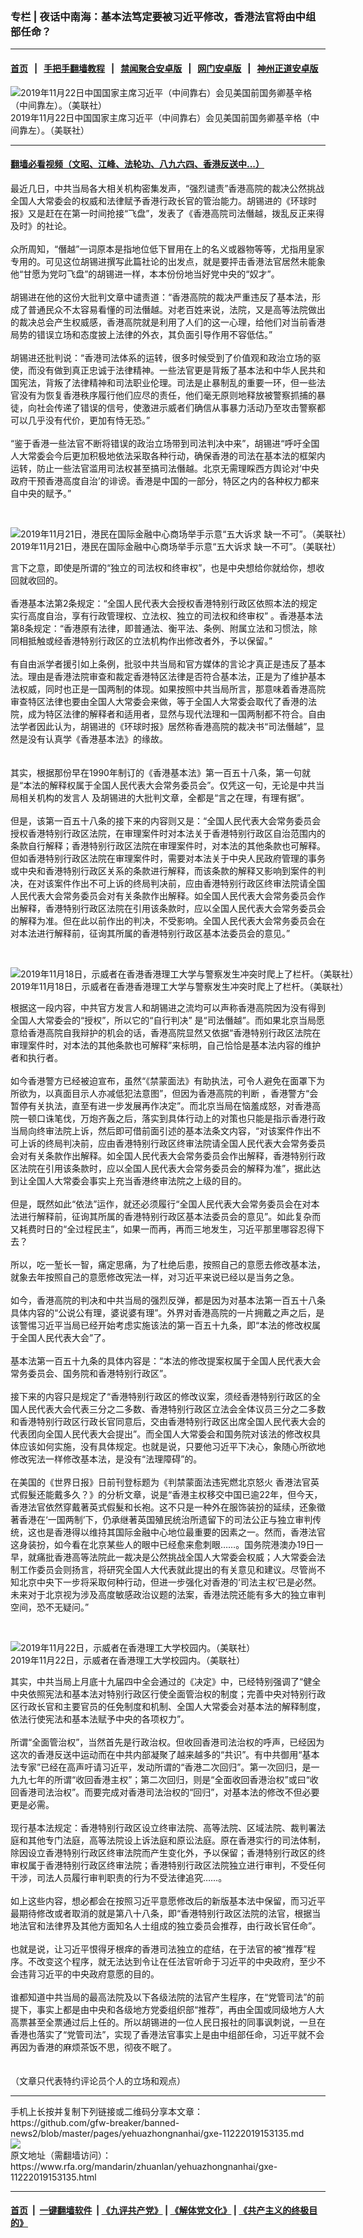 ### 专栏 | 夜话中南海：基本法笃定要被习近平修改，香港法官将由中组部任命？
------------------------

#### [首页](https://github.com/gfw-breaker/banned-news2/blob/master/README.md) &nbsp;&nbsp;|&nbsp;&nbsp; [手把手翻墙教程](https://github.com/gfw-breaker/guides/wiki) &nbsp;&nbsp;|&nbsp;&nbsp; [禁闻聚合安卓版](https://github.com/gfw-breaker/bn-android) &nbsp;&nbsp;|&nbsp;&nbsp; [网门安卓版](https://github.com/oGate2/oGate) &nbsp;&nbsp;|&nbsp;&nbsp; [神州正道安卓版](https://github.com/SzzdOgate/update) 



<div id="headerimg">
 <img alt="2019年11月22日中国国家主席习近平（中间靠右）会见美国前国务卿基辛格（中间靠左）。（美联社）" src="https://www.rfa.org/mandarin/zhuanlan/yehuazhongnanhai/gxe-11222019153135.html/AP_19326226102641.jpg/@@images/efad9814-2917-4bd5-8c25-5f862b333806.jpeg" title="2019年11月22日中国国家主席习近平（中间靠右）会见美国前国务卿基辛格（中间靠左）。（美联社）"/>
 <div id="headerimgcontents">
  <div id="headerimgcaption">
   <span>
    2019年11月22日中国国家主席习近平（中间靠右）会见美国前国务卿基辛格（中间靠左）。（美联社）
   </span>
   <!-- zoomattribute -->
  </div>
  <!-- headerimgcaption -->
 </div>
 <!-- headerimagecontents -->
</div>

<hr/>


#### [翻墙必看视频（文昭、江峰、法轮功、八九六四、香港反送中...）](https://github.com/gfw-breaker/banned-news2/blob/master/pages/links.md)

<div id="storytext">
 <div>
  <div class="slot_header">
  </div>
 </div>
 <p>
  最近几日，中共当局各大相关机构密集发声，“强烈谴责”香港高院的裁决公然挑战全国人大常委会的权威和法律赋予香港行政长官的管治能力。胡锡进的《环球时报》又是赶在在第一时间抢接“飞盘”，发表了《香港高院司法僭越，拨乱反正来得及时》的社论。
  <br/>
  <br/>
  众所周知，“僭越”一词原本是指地位低下冒用在上的名义或器物等等，尤指用皇家专用的。可见这位胡锡进撰写此篇社论的出发点，就是要抨击香港法官居然未能象他“甘愿为党叼飞盘”的胡锡进一样，本本份份地当好党中央的“奴才”。
  <br/>
  <br/>
  胡锡进在他的这份大批判文章中谴责道：“香港高院的裁决严重违反了基本法，形成了普通民众不太容易看懂的司法僭越。对老百姓来说，法院，又是高等法院做出的裁决总会产生权威感，香港高院就是利用了人们的这一心理，给他们对当前香港局势的错误立场和态度披上法律的外衣，其负面引导作用不容低估。”
  <br/>
  <br/>
  胡锡进还批判说：“香港司法体系的运转，很多时候受到了价值观和政治立场的驱使，而没有做到真正忠诚于法律精神。一些法官更是背叛了基本法和中华人民共和国宪法，背叛了法律精神和司法职业伦理。司法是止暴制乱的重要一环，但一些法官没有为恢复香港秩序履行他们应尽的责任，他们毫无原则地释放被警察抓捕的暴徒，向社会传递了错误的信号，使激进示威者们确信从事暴力活动乃至攻击警察都可以几乎没有代价，更加有恃无恐。”
  <br/>
  <br/>
  “鉴于香港一些法官不断将错误的政治立场带到司法判决中来”，胡锡进“呼吁全国人大常委会今后更加积极地依法采取各种行动，确保香港的司法在基本法的框架内运转，防止一些法官滥用司法权甚至搞司法僭越。北京无需理睬西方舆论对‘中央政府干预香港高度自治’的诽谤。香港是中国的一部分，特区之内的各种权力都来自中央的赋予。”
 </p>
 <p>
  <br/>
  <div class="image-inline captioned" style="width:1500px;">
   <div style="width:1500px;">
    <img alt="2019年11月21日，港民在国际金融中心商场举手示意“五大诉求 缺一不可”。（美联社）" src="https://www.rfa.org/mandarin/yataibaodao/gangtai/al1-11222019085914.html/AP_19325257422530.jpg" title="2019年11月21日，港民在国际金融中心商场举手示意“五大诉求 缺一不可”。（美联社）"/>
   </div>
   <div class="image-caption">
    <span style="width:1500px;">
     2019年11月21日，港民在国际金融中心商场举手示意“五大诉求 缺一不可”。（美联社）
    </span>
    <span class="copyright">
    </span>
   </div>
  </div>
 </p>
 <p>
  言下之意，即使是所谓的“独立的司法权和终审权”，也是中央想给你就给你，想收回就收回的。
  <br/>
  <br/>
  香港基本法第2条规定：“全国人民代表大会授权香港特别行政区依照本法的规定实行高度自治，享有行政管理权、立法权、独立的司法权和终审权” 。香港基本法第8条规定：“香港原有法律，即普通法、衡平法、条例、附属立法和习惯法，除同相抵触或经香港特别行政区的立法机构作出修改者外，予以保留。”
  <br/>
  <br/>
  有自由派学者援引如上条例，批驳中共当局和官方媒体的言论才真正是违反了基本法。理由是香港法院审查和裁定香港特区法律是否符合基本法，正是为了维护基本法权威，同时也正是一国两制的体现。如果按照中共当局所言，那意味着香港高院审查特区法律也要由全国人大常委会来做，等于全国人大常委会取代了香港的法院，成为特区法律的解释者和适用者，显然与现代法理和一国两制都不符合。自由法学者因此认为，胡锡进的《环球时报》居然称香港高院的裁决书“司法僭越”，显然是没有认真学《香港基本法》的缘故。
  <br/>
  <br/>
  <br/>
  其实，根据那份早在1990年制订的《香港基本法》第一百五十八条，第一句就是“本法的解释权属于全国人民代表大会常务委员会”。仅凭这一句，无论是中共当局相关机构的发言人 及胡锡进的大批判文章，全都是“言之在理，有理有据”。
  <br/>
  <br/>
  但是，该第一百五十八条的接下来的内容则又是：“全国人民代表大会常务委员会授权香港特别行政区法院，在审理案件时对本法关于香港特别行政区自治范围内的条款自行解释；香港特别行政区法院在审理案件时，对本法的其他条款也可解释。但如香港特别行政区法院在审理案件时，需要对本法关于中央人民政府管理的事务或中央和香港特别行政区关系的条款进行解释，而该条款的解释又影响到案件的判决，在对该案件作出不可上诉的终局判决前，应由香港特别行政区终审法院请全国人民代表大会常务委员会对有关条款作出解释。如全国人民代表大会常务委员会作出解释，香港特别行政区法院在引用该条款时，应以全国人民代表大会常务委员会的解释为准。但在此以前作出的判决，不受影响。全国人民代表大会常务委员会在对本法进行解释前，征询其所属的香港特别行政区基本法委员会的意见。”
 </p>
 <p>
  <br/>
  <div class="image-inline captioned" style="width:1500px;">
   <div style="width:1500px;">
    <img alt="2019年11月18日，示威者在香港香港理工大学与警察发生冲突时爬上了栏杆。（美联社）" src="https://www.rfa.org/mandarin/yataibaodao/gangtai/al1-11222019085914.html/AP_19323141542850.jpg" title="2019年11月18日，示威者在香港香港理工大学与警察发生冲突时爬上了栏杆。（美联社）"/>
   </div>
   <div class="image-caption">
    <span style="width:1500px;">
     2019年11月18日，示威者在香港香港理工大学与警察发生冲突时爬上了栏杆。（美联社）
    </span>
    <span class="copyright">
    </span>
   </div>
  </div>
 </p>
 <p>
  根据这一段内容，中共官方发言人和胡锡进之流均可以声称香港高院因为没有得到全国人大常委会的“授权”，所以它的“自行判决” 是“司法僭越”。而如果北京当局愿意给香港高院自我辩护的机会的话，香港高院显然又依据“香港特别行政区法院在审理案件时，对本法的其他条款也可解释”来标明，自己恰恰是基本法内容的维护者和执行者。
  <br/>
  <br/>
  如今香港警方已经被迫宣布，虽然“《禁蒙面法》有助执法，可令人避免在面罩下为所欲为，以真面目示人亦减低犯法意图”，但因为香港高院的判断 ，香港警方“会暂停有关执法，直至有进一步发展再作决定”。而北京当局在恼羞成怒，对香港高院一顿口诛笔伐，万炮齐轰之后，落实到具体行动上的对策也只能是指示香港行政当局向终审法院上诉，然后即可借前面引述的基本法条文内容，“对该案件作出不可上诉的终局判决前，应由香港特别行政区终审法院请全国人民代表大会常务委员会对有关条款作出解释。如全国人民代表大会常务委员会作出解释，香港特别行政区法院在引用该条款时，应以全国人民代表大会常务委员会的解释为准”，据此达到让全国人大常委会事实上充当香港终审法院之上级的目的。
  <br/>
  <br/>
  但是，既然如此“依法”运作，就还必须履行“全国人民代表大会常务委员会在对本法进行解释前，征询其所属的香港特别行政区基本法委员会的意见”。如此复杂而又耗费时日的“全过程民主”，如果一而再，再而三地发生，习近平那里哪容忍得下去？
  <br/>
  <br/>
  所以，吃一堑长一智，痛定思痛，为了杜绝后患，按照自己的意愿去修改基本法，就象去年按照自己的意愿修改宪法一样，对习近平来说已经以是当务之急。
  <br/>
  <br/>
  如今，香港高院的判决和中共当局的强烈反弹，都是因为对基本法第一百五十八条具体内容的“公说公有理，婆说婆有理”。外界对香港高院的一片拥戴之声之后，是该警惕习近平当局已经开始考虑实施该法的第一百五十九条，即“本法的修改权属于全国人民代表大会”了。
  <br/>
  <br/>
  基本法第一百五十九条的具体内容是：“本法的修改提案权属于全国人民代表大会常务委员会、国务院和香港特别行政区”。
  <br/>
  <br/>
  接下来的内容只是规定了“香港特别行政区的修改议案，须经香港特别行政区的全国人民代表大会代表三分之二多数、香港特别行政区立法会全体议员三分之二多数和香港特别行政区行政长官同意后，交由香港特别行政区出席全国人民代表大会的代表团向全国人民代表大会提出”。而全国人大常委会和国务院对该法的修改权具体应该如何实施，没有具体规定。也就是说，只要他习近平下决心，象随心所欲地修改宪法一样修改基本法，是没有“法理障碍”的。
  <br/>
  <br/>
  在美国的《世界日报》日前刊登标题为《判禁蒙面法违宪燃北京怒火 香港法官英式假髮还能戴多久？》的分析文章，说是“香港主权移交中国已逾22年，但今天，香港法官依然穿戴著英式假髮和长袍。这不只是一种外在服饰装扮的延续，还象徵著香港在‘一国两制’下，仍承继著英国殖民统治所遗留下的司法公正与独立审判传统，这也是香港得以维持其国际金融中心地位最重要的因素之一。然而，香港法官这身装扮，如今看在北京某些人的眼中已经愈来愈刺眼……。国务院港澳办19日一早，就痛批香港高等法院此一裁决是公然挑战全国人大常委会权威；人大常委会法制工作委员会则扬言，将研究全国人大代表就此提出的有关意见和建议。尽管尚不知北京中央下一步将采取何种行动，但进一步强化对香港的‘司法主权’已是必然。未来对于北京视为涉及高度敏感政治议题的法案，香港法院还能有多大的独立审判空间，恐不无疑问。”
 </p>
 <p>
  <br/>
  <div class="image-inline captioned" style="width:1500px;">
   <div style="width:1500px;">
    <img alt="2019年11月22日，示威者在香港理工大学校园内。（美联社）" src="https://www.rfa.org/mandarin/yataibaodao/gangtai/al1-11222019085914.html/AP_19326381325553.jpg" title="2019年11月22日，示威者在香港理工大学校园内。（美联社）"/>
   </div>
   <div class="image-caption">
    <span style="width:1500px;">
     2019年11月22日，示威者在香港理工大学校园内。（美联社）
    </span>
    <span class="copyright">
    </span>
   </div>
  </div>
 </p>
 <p>
  其实，中共当局上月底十九届四中全会通过的《决定》中，已经特别强调了“健全中央依照宪法和基本法对特别行政区行使全面管治权的制度；完善中央对特别行政区行政长官和主要官员的任免制度和机制、全国人大常委会对基本法的解释制度，依法行使宪法和基本法赋予中央的各项权力”。
  <br/>
  <br/>
  所谓“全面管治权”，当然首先是行政治权。但收回香港司法治权的呼声，已经因为这次的香港反送中运动而在中共内部凝聚了越来越多的“共识”。有中共御用“基本法专家”已经在高声吁请习近平，发动所谓的“香港二次回归”。第一次回归，是一九九七年的所谓“收回香港主权”；第二次回归，则是“全面收回香港治权”或曰“收回香港司法治权”。而要完成对香港司法治权的“回归”，对基本法的修改不但必要更是必需。
  <br/>
  <br/>
  现行基本法规定：香港特别行政区设立终审法院、高等法院、区域法院、裁判署法庭和其他专门法庭，高等法院设上诉法庭和原讼法庭。原在香港实行的司法体制，除因设立香港特别行政区终审法院而产生变化外，予以保留；香港特别行政区的终审权属于香港特别行政区终审法院；香港特别行政区法院独立进行审判，不受任何干涉，司法人员履行审判职责的行为不受法律追究……。
  <br/>
  <br/>
  如上这些内容，想必都会在按照习近平意愿修改后的新版基本法中保留，而习近平最期待修改或者取消的就是第八十八条，即“香港特别行政区法院的法官，根据当地法官和法律界及其他方面知名人士组成的独立委员会推荐，由行政长官任命”。
  <br/>
  <br/>
  也就是说，让习近平恨得牙根痒的香港司法独立的症结，在于法官的被“推荐”程序。不改变这个程序，就无法达到令让在任法官听命于习近平的中央政府，至少不会违背习近平的中央政府意愿的目的。
  <br/>
  <br/>
  谁都知道中共当局的最高法院及以下各级法院的法官产生程序，在“党管司法”的前提下，事实上都是由中央和各级地方党委组织部“推荐”，再由全国或同级地方人大高票甚至全票通过后上任的。所以胡锡进的一位人民日报社的同事讽刺说，一旦在香港也落实了“党管司法”，实现了香港法官事实上是由中组部任命，习近平就不会再因为香港的麻烦茶饭不思，彻夜不眠了。
  <br/>
  <br/>
  <br/>
  （文章只代表特约评论员个人的立场和观点）
 </p>
</div>

<hr/>
手机上长按并复制下列链接或二维码分享本文章：<br/>
https://github.com/gfw-breaker/banned-news2/blob/master/pages/yehuazhongnanhai/gxe-11222019153135.md <br/>
<a href='https://github.com/gfw-breaker/banned-news2/blob/master/pages/yehuazhongnanhai/gxe-11222019153135.md'><img src='https://github.com/gfw-breaker/banned-news2/blob/master/pages/yehuazhongnanhai/gxe-11222019153135.md.png'/></a> <br/>
原文地址（需翻墙访问）：https://www.rfa.org/mandarin/zhuanlan/yehuazhongnanhai/gxe-11222019153135.html


------------------------
#### [首页](https://github.com/gfw-breaker/banned-news2/blob/master/README.md) &nbsp;|&nbsp; [一键翻墙软件](https://github.com/gfw-breaker/nogfw/blob/master/README.md) &nbsp;| [《九评共产党》](https://github.com/gfw-breaker/9ping.md/blob/master/README.md#九评之一评共产党是什么) | [《解体党文化》](https://github.com/gfw-breaker/jtdwh.md/blob/master/README.md) | [《共产主义的终极目的》](https://github.com/gfw-breaker/gczydzjmd.md/blob/master/README.md)


<img src='http://gfw-breaker.win/banned-news2/pages/yehuazhongnanhai/gxe-11222019153135.md' width='0px' height='0px'/>